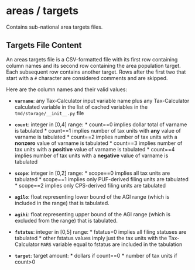 # areas / targets

Contains sub-national area targets files.


## Targets File Content

An areas targets file is a CSV-formatted file with its first row
containing column names and its second row containing the area
population target.  Each subsequent row contains another target.
Rows after the first two that start with a `#` character are
considered comments and are skipped.

Here are the column names and their valid values:

* __`varname`__: any Tax-Calculator input variable name plus any
                 Tax-Calculator calculated variable in the list of
                 cached variables in the `tmd/storage/__init__.py`
                 file

* __`count`__: integer in [0,4] range:
               * count==0 implies dollar total of varname is tabulated
               * count==1 implies number of tax units
                          with __any__ value of varname is tabulated
               * count==2 implies number of tax units
                          with a __nonzero__ value of varname is tabulated
               * count==3 implies number of tax units
                          with a __positive__ value of varname is tabulated
               * count==4 implies number of tax units
                          with a __negative__ value of varname is tabulated

* __`scope`__: integer in [0,2] range:
               * scope==0 implies all tax units are tabulated
               * scope==1 implies only PUF-derived filing units are tabulated
               * scope==2 implies only CPS-derived filing units are tabulated

* __`agilo`__: float representing lower bound of the AGI range (which
               is included in the range) that is tabulated.

* __`agihi`__: float representing upper bound of the AGI range (which
               is excluded from the range) that is tabulated.

* __`fstatus`__: integer in [0,5] range:
                 * fstatus=0 implies all filing statuses are tabulated
                 * other fstatus values imply just the tax units with
                   the Tax-Calculator `MARS` variable equal to fstatus
                   are included in the tabulation

* __`target`__: target amount:
                * dollars if count==0
                * number of tax units if count>0
